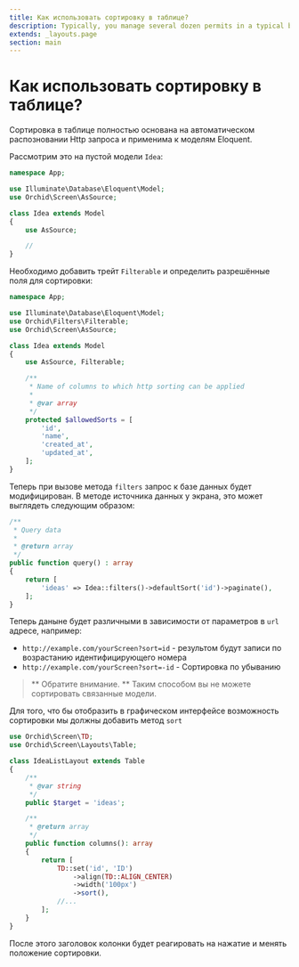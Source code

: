 ```yaml
---
title: Как использовать сортировку в таблице?
description: Typically, you manage several dozen permits in a typical business process.
extends: _layouts.page
section: main
---
```


# Как использовать сортировку в таблице?


Сортировка в таблице полностью основана на автоматическом распозновании Http запроса и применима к моделям Eloquent.

Рассмотрим это на пустой модели `Idea`:

```php
namespace App;

use Illuminate\Database\Eloquent\Model;
use Orchid\Screen\AsSource;

class Idea extends Model
{
    use AsSource;

    //
}
```

Необходимо добавить трейт `Filterable` и определить разрешённые поля для сортировки:

```php
namespace App;

use Illuminate\Database\Eloquent\Model;
use Orchid\Filters\Filterable;
use Orchid\Screen\AsSource;

class Idea extends Model
{
    use AsSource, Filterable;

    /**
     * Name of columns to which http sorting can be applied
     * 
     * @var array
     */
    protected $allowedSorts = [
        'id',
        'name',
        'created_at',
        'updated_at',
    ];
}
```

Теперь при вызове метода `filters` запрос к базе данных будет модифицирован.
В методе источника данных у экрана, это может выглядеть следующим образом:

```php
/**
 * Query data
 *
 * @return array
 */
public function query() : array
{
    return [
        'ideas' => Idea::filters()->defaultSort('id')->paginate(),
    ];
}
```

Теперь даныне будет различными в зависимости от параметров в `url` адресе, например:

* `http://example.com/yourScreen?sort=id` - результом будут записи по возрастанию идентифицирующего номера
* `http://example.com/yourScreen?sort=-id` - Сортировка по убыванию

> ** Обратите внимание. ** Таким способом вы не можете сортировать связанные модели.


Для того, что бы отобразить в графическом интерфейсе возможность сортировки мы должны добавить метод `sort`

```php
use Orchid\Screen\TD;
use Orchid\Screen\Layouts\Table;

class IdeaListLayout extends Table
{
    /**
     * @var string
     */
    public $target = 'ideas';

    /**
     * @return array
     */
    public function columns(): array
    {
        return [
            TD::set('id', 'ID')
                ->align(TD::ALIGN_CENTER)
                ->width('100px')
                ->sort(),
            //...
        ];
    }
}
```


После этого заголовок колонки будет реагировать на нажатие и менять положение сортировки.